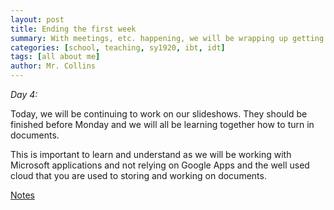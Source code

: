 ```yaml
---
layout: post
title: Ending the first week
summary: With meetings, etc. happening, we will be wrapping up getting to know each other.
categories: [school, teaching, sy1920, ibt, idt]
tags: [all about me]
author: Mr. Collins
---
```


*Day 4:*

Today, we will be continuing to work on our slideshows.  They should be finished before Monday and we will all be learning together how to turn in documents.

This is important to learn and understand as we will be working with Microsoft applications and not relying on Google Apps and the well used cloud that you are used to storing and working on documents.

[Notes](/assets/docs/sy1920/notes/09aug19.pdf)
